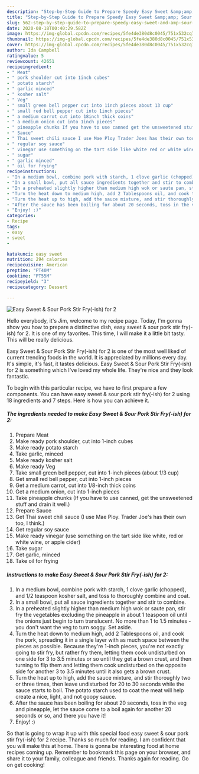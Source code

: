 ```yaml
---
description: "Step-by-Step Guide to Prepare Speedy Easy Sweet &amp;amp; Sour Pork Stir Fry(-ish) for 2"
title: "Step-by-Step Guide to Prepare Speedy Easy Sweet &amp;amp; Sour Pork Stir Fry(-ish) for 2"
slug: 562-step-by-step-guide-to-prepare-speedy-easy-sweet-and-amp-sour-pork-stir-fry-ish-for-2
date: 2020-08-18T00:40:29.582Z
image: https://img-global.cpcdn.com/recipes/5fe4de380d8c0045/751x532cq70/easy-sweet-sour-pork-stir-fry-ish-for-2-recipe-main-photo.jpg
thumbnail: https://img-global.cpcdn.com/recipes/5fe4de380d8c0045/751x532cq70/easy-sweet-sour-pork-stir-fry-ish-for-2-recipe-main-photo.jpg
cover: https://img-global.cpcdn.com/recipes/5fe4de380d8c0045/751x532cq70/easy-sweet-sour-pork-stir-fry-ish-for-2-recipe-main-photo.jpg
author: Ida Campbell
ratingvalue: 5
reviewcount: 42651
recipeingredient:
- " Meat"
- " pork shoulder cut into 1inch cubes"
- " potato starch"
- " garlic minced"
- " kosher salt"
- " Veg"
- " small green bell pepper cut into 1inch pieces about 13 cup"
- " small red bell pepper cut into 1inch pieces"
- " a medium carrot cut into 18inch thick coins"
- " a medium onion cut into 1inch pieces"
- " pineapple chunks If you have to use canned get the unsweetened stuff and drain it well"
- " Sauce"
- " Thai sweet chili sauce I use Mae Ploy Trader Joes has their own too I think"
- " regular soy sauce"
- " vinegar use something on the tart side like white red or white wine or apple cider"
- " sugar"
- " garlic minced"
- " oil for frying"
recipeinstructions:
- "In a medium bowl, combine pork with starch, 1 clove garlic (chopped), and 1/2 teaspoon kosher salt, and toss to thoroughly combine and coat."
- "In a small bowl, put all sauce ingredients together and stir to combine."
- "In a preheated slightly higher than medium high wok or saute pan, stir fry the vegetables excluding the pineapple in about 1 teaspoon oil until the onions just begin to turn translucent. No more than 1 to 1.5 minutes - you don&#39;t want the veg to turn soggy. Set aside."
- "Turn the heat down to medium high, add 2 Tablespoons oil, and cook the pork, spreading it in a single layer with as much space between the pieces as possible. Because they&#39;re 1-inch pieces, you&#39;re not exactly going to stir fry, but rather fry them, letting them cook undisturbed on one side for 3 to 3.5 minutes or so until they get a brown crust, and then turning to flip them and letting them cook undisturbed on the opposite side for another 3 to 3.5 minutes until it also gets a brown crust."
- "Turn the heat up to high, add the sauce mixture, and stir thoroughly two or three times, then leave undisturbed for 20 to 30 seconds while the sauce starts to boil. The potato starch used to coat the meat will help create a nice, light, and not goopy sauce."
- "After the sauce has been boiling for about 20 seconds, toss in the veg and pineapple, let the sauce come to a boil again for another 20 seconds or so, and there you have it!"
- "Enjoy! :)"
categories:
- Recipe
tags:
- easy
- sweet
- 

katakunci: easy sweet  
nutrition: 294 calories
recipecuisine: American
preptime: "PT40M"
cooktime: "PT55M"
recipeyield: "3"
recipecategory: Dessert

---
```



![Easy Sweet &amp; Sour Pork Stir Fry(-ish) for 2](https://img-global.cpcdn.com/recipes/5fe4de380d8c0045/751x532cq70/easy-sweet-sour-pork-stir-fry-ish-for-2-recipe-main-photo.jpg)

Hello everybody, it's Jim, welcome to my recipe page. Today, I'm gonna show you how to prepare a distinctive dish, easy sweet &amp; sour pork stir fry(-ish) for 2. It is one of my favorites. This time, I will make it a little bit tasty. This will be really delicious.

Easy Sweet &amp; Sour Pork Stir Fry(-ish) for 2 is one of the most well liked of current trending foods in the world. It is appreciated by millions every day. It's simple, it's fast, it tastes delicious. Easy Sweet &amp; Sour Pork Stir Fry(-ish) for 2 is something which I've loved my whole life. They're nice and they look fantastic.




To begin with this particular recipe, we have to first prepare a few components. You can have easy sweet &amp; sour pork stir fry(-ish) for 2 using 18 ingredients and 7 steps. Here is how you can achieve it.

<!--inarticleads1-->

##### The ingredients needed to make Easy Sweet &amp; Sour Pork Stir Fry(-ish) for 2:

1. Prepare  Meat
1. Make ready  pork shoulder, cut into 1-inch cubes
1. Make ready  potato starch
1. Take  garlic, minced
1. Make ready  kosher salt
1. Make ready  Veg
1. Take  small green bell pepper, cut into 1-inch pieces (about 1/3 cup)
1. Get  small red bell pepper, cut into 1-inch pieces
1. Get  a medium carrot, cut into 1/8-inch thick coins
1. Get  a medium onion, cut into 1-inch pieces
1. Take  pineapple chunks (If you have to use canned, get the unsweetened stuff and drain it well.)
1. Prepare  Sauce
1. Get  Thai sweet chili sauce (I use Mae Ploy. Trader Joe&#39;s has their own too, I think.)
1. Get  regular soy sauce
1. Make ready  vinegar (use something on the tart side like white, red or white wine, or apple cider)
1. Take  sugar
1. Get  garlic, minced
1. Take  oil for frying




<!--inarticleads2-->

##### Instructions to make Easy Sweet &amp; Sour Pork Stir Fry(-ish) for 2:

1. In a medium bowl, combine pork with starch, 1 clove garlic (chopped), and 1/2 teaspoon kosher salt, and toss to thoroughly combine and coat.
1. In a small bowl, put all sauce ingredients together and stir to combine.
1. In a preheated slightly higher than medium high wok or saute pan, stir fry the vegetables excluding the pineapple in about 1 teaspoon oil until the onions just begin to turn translucent. No more than 1 to 1.5 minutes - you don&#39;t want the veg to turn soggy. Set aside.
1. Turn the heat down to medium high, add 2 Tablespoons oil, and cook the pork, spreading it in a single layer with as much space between the pieces as possible. Because they&#39;re 1-inch pieces, you&#39;re not exactly going to stir fry, but rather fry them, letting them cook undisturbed on one side for 3 to 3.5 minutes or so until they get a brown crust, and then turning to flip them and letting them cook undisturbed on the opposite side for another 3 to 3.5 minutes until it also gets a brown crust.
1. Turn the heat up to high, add the sauce mixture, and stir thoroughly two or three times, then leave undisturbed for 20 to 30 seconds while the sauce starts to boil. The potato starch used to coat the meat will help create a nice, light, and not goopy sauce.
1. After the sauce has been boiling for about 20 seconds, toss in the veg and pineapple, let the sauce come to a boil again for another 20 seconds or so, and there you have it!
1. Enjoy! :)




So that is going to wrap it up with this special food easy sweet &amp; sour pork stir fry(-ish) for 2 recipe. Thanks so much for reading. I am confident that you will make this at home. There is gonna be interesting food at home recipes coming up. Remember to bookmark this page on your browser, and share it to your family, colleague and friends. Thanks again for reading. Go on get cooking!
